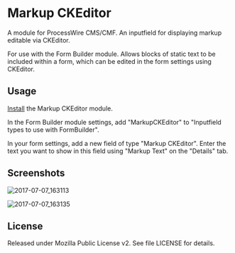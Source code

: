 # Markup CKEditor

A module for ProcessWire CMS/CMF. An inputfield for displaying markup editable via CKEditor.

For use with the Form Builder module. Allows blocks of static text to be included within a form, which can be edited in the form settings using CKEditor.

## Usage

[Install](http://modules.processwire.com/install-uninstall/) the Markup CKEditor module.

In the Form Builder module settings, add "MarkupCKEditor" to "Inputfield types to use with FormBuilder".

In your form settings, add a new field of type "Markup CKEditor". Enter the text you want to show in this field using "Markup Text" on the "Details" tab.

## Screenshots


![2017-07-07_163113](https://user-images.githubusercontent.com/1538852/27943285-e7bff30a-6331-11e7-8f87-d43f4b9eefb0.png)

![2017-07-07_163135](https://user-images.githubusercontent.com/1538852/27943286-e7c9f9e0-6331-11e7-8e5c-d2fbe58dc4b1.png)

## License

Released under Mozilla Public License v2. See file LICENSE for details.

